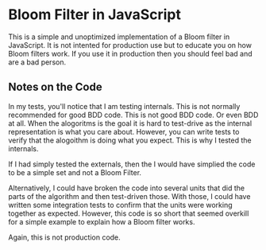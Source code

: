 # Bloom Filter in JavaScript

This is a simple and unoptimized implementation of a Bloom filter in JavaScript. It is not intented for production use but to educate you on how Bloom filters work. If you use it in production then you should feel bad and are a bad person.

## Notes on the Code

In my tests, you'll notice that I am testing internals. This is not normally recommended for good BDD code. This is not good BDD code. Or even BDD at all. When the alogoritms is the goal it is hard to test-drive as the internal representation is what you care about. However, you can write tests to verify that the alogoithm is doing what you expect. This is why I tested the internals.

If I had simply tested the externals, then the I would have simplied the code to be a simple set and not a Bloom Filter.

Alternatively, I could have broken the code into several units that did the parts of the algorithm and then test-driven those. With those, I could have written some integration tests to confirm that the units were working together as expected. However, this code is so short that seemed overkill for a simple example to explain how a Bloom filter works.

Again, this is not production code.
